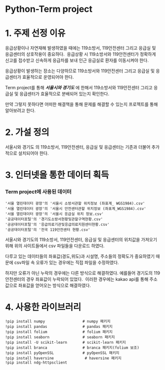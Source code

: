 # Python-Term project

# 1. 주제 선정 이유
응급상황이나 자연재해 발생하였을 때에는 119소방서, 119안전센터 그리고 응급실 및 응급센터의 상호작용이 중요하다.&nbsp; 응급상황 시 119소방서와 119안전센터가 정확하게 신고를 접수받고 신속하게 응급차를 보내 인근 응급실로 환자를 이동시켜야 한다. 

응급상황이 발생하는 장소는 다양하므로 119소방서와 119안전센터 그리고 응급실 및 응급센터가 효율적으로 운영되어야 한다.

Term project를 통해 ___서울시와 경기도___ 에 한해서 119소방서와 119안전센터 그리고 응급실 및 응급센터가 효율적으로 분배되어 있는지 확인한다. 

만약 그렇지 못하다면 어떠한 해결책을 통해 문제를 해결할 수 있는지 프로젝트를 통해 알아보려고 한다.

# 2. 가설 정의
서울시와 경기도 의 119소방서, 119안전센터, 응급실 및 응급센터는 기존과 더불어 추가적으로 설치되어야 한다.

# 3. 인터넷을 통한 데이터 획득
### Term project에 사용된 데이터
```
'서울 열린데이터 광장'의 '서울시 소방서관할 위치정보 (좌표계_ WGS1984).csv'
'서울 열린데이터 광장'의 '서울시 안전센터관할 위치정보 (좌표계_WGS1984).csv'
'서울 열린데이터 광장'의 '서울시 응급실 위치 정보.csv'
'공공데이터포털'의 '경기도소방서현황및관할구역현황.csv'
'공공데이터포털'의 '응급의료기관및응급의료지원센터현황.csv'
'공공데이터포털'의 '전국 119안전센터 현황.csv'
```
서울시와 경기도의 119소방서, 119안전센터, 응급실 및 응급센터의 위치값을 가져오기 위해 위의 사이트들에서 csv 파일들을 다운로드 하였다. 

다루고 있는 데이터들의 좌표값(경도,위도)과 시설명, 주소들의 정확도가 중요하였기 때문에 csv파일 속 오류가 있는 경우에는 직접 파일을 수정하였다.

하지만 오류가 아닌 누락의 경우에는 다른 방식으로 해결하였다. 예를들어 경기도의 119안전센터의 경우 좌표값이 누락되어 있었다. &nbsp;이러한 경우에는 kakao api를 통해 주소값으로 좌표값을 얻어오는 방식으로 해결하였다.

# 4. 사용한 라이브러리
```
!pip install numpy                 # numpy 패키지
!pip install pandas                # pandas 패키지
!pip install folium                # folium 패키지
!pip install seaborn               # seaborn 패키지
!pip install -U scikit-learn       # scikit-learn 패키지
!pip install branca                # branca 패키지(folium 보조)
!pip install pyOpenSSL             # pyOpenSSL 패키지
!pip install haversine              # haversine 패키지 
!pip install ndg-httpsclient
```
